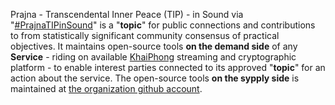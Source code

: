 Prajna - Transcendental Inner Peace (TIP) - in Sound via "<a href="https://blog.khaiphong.io/2017/12/nature-of-things.html#Section_2.1" target="_blank">#PrajnaTIPinSound</a>" is a "<b>topic</b>" for public connections and contributions to from statistically significant community consensus of practical objectives. It maintains open-source tools <b>on the demand side</b> of any <b>Service</b> - riding on available <a href="https://github.com/khaiphong/" target="_blank">KhaiPhong</a> streaming and cryptographic platform - to enable interest parties connected to its approved "<b>topic</b>" for an action about the service. The open-source tools <b>on the sypply side</b> is maintained at <a href=" https://github.com/prajnakhaiphong/prajnatipinsound" target="_blank">the organization github account</a>.

